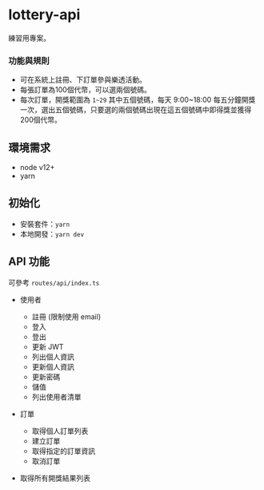 # lottery-api

練習用專案。

### 功能與規則

- 可在系統上註冊、下訂單參與樂透活動。
- 每張訂單為100個代幣，可以選兩個號碼。
- 每次訂單，開獎範圍為 `1~29` 其中五個號碼，每天 9:00~18:00 每五分鐘開獎一次，選出五個號碼，只要選的兩個號碼出現在這五個號碼中即得獎並獲得200個代幣。

## 環境需求

- node v12+
- yarn

## 初始化

- 安裝套件：`yarn`
- 本地開發：`yarn dev`

## API 功能

可參考 `routes/api/index.ts`

- 使用者
  - 註冊 (限制使用 email)
  - 登入
  - 登出
  - 更新 JWT
  - 列出個人資訊
  - 更新個人資訊
  - 更新密碼
  - 儲值
  - 列出使用者清單

- 訂單
  - 取得個人訂單列表
  - 建立訂單
  - 取得指定的訂單資訊
  - 取消訂單

- 取得所有開獎結果列表

